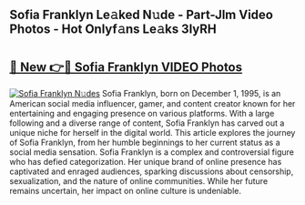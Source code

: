 ## Sofia Franklyn Le𝚊ked N𝚞de - Part-Jlm Video Photos - Hot Onlyf𝚊ns Le𝚊ks 3lyRH

# <h2><a href="http://ab80667.deff.icu/?id=Sofia+Franklyn">🔗 New 👉🔴 Sofia Franklyn VIDEO Photos</a></h2>

[![Sofia Franklyn N𝚞des](https://i.imgur.com/rIISA9y.gif)](http://ab80667.deff.icu/?id=Sofia+Franklyn)
Sofia Franklyn, born on December 1, 1995, is an American social media influencer, gamer, and content creator known for her entertaining and engaging presence on various platforms. With a large following and a diverse range of content, Sofia Franklyn has carved out a unique niche for herself in the digital world. This article explores the journey of Sofia Franklyn, from her humble beginnings to her current status as a social media sensation. Sofia Franklyn is a complex and controversial figure who has defied categorization. Her unique brand of online presence has captivated and enraged audiences, sparking discussions about censorship, sexualization, and the nature of online communities. While her future remains uncertain, her impact on online culture is undeniable.
